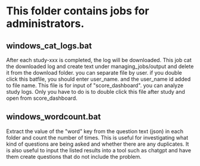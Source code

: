 # This folder contains jobs for administrators.
## windows_cat_logs.bat
After each study-xxx is completed, the log will be downloaded. 
This job cat the downloaded log and create text under managing_jobs/output and delete it from the download folder.
you can separate file by user. if you double click this batfile, you should enter user_name. and the user_name id added to file name.
This file is for input of "score_dashboard". you can analyze study logs.
Only you have to do is to double click this file after study and open from score_dashboard.

## windows_wordcount.bat
Extract the value of the "word" key from the question text (json) in each folder and count the number of times. 
This is useful for investigating what kind of questions are being asked and whether there are any duplicates. It is also useful to input the listed results into a tool such as chatgpt and have them create questions that do not include the problem.
